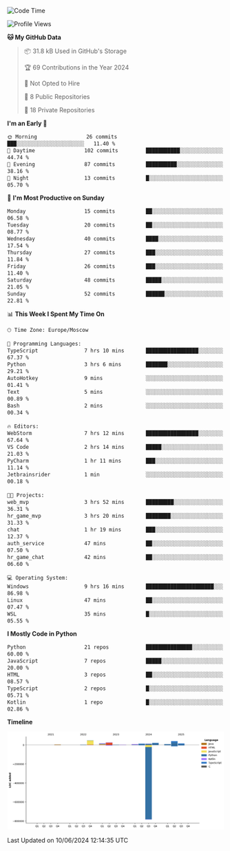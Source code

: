 <!--START_SECTION:waka-->
![Code Time](http://img.shields.io/badge/Code%20Time-358%20hrs%2013%20mins-blue)

![Profile Views](http://img.shields.io/badge/Profile%20Views-2-blue)

**🐱 My GitHub Data** 

> 📦 31.8 kB Used in GitHub's Storage 
 > 
> 🏆 69 Contributions in the Year 2024
 > 
> 🚫 Not Opted to Hire
 > 
> 📜 8 Public Repositories 
 > 
> 🔑 18 Private Repositories 
 > 
**I'm an Early 🐤** 

```text
🌞 Morning                26 commits          ███░░░░░░░░░░░░░░░░░░░░░░   11.40 % 
🌆 Daytime                102 commits         ███████████░░░░░░░░░░░░░░   44.74 % 
🌃 Evening                87 commits          ██████████░░░░░░░░░░░░░░░   38.16 % 
🌙 Night                  13 commits          █░░░░░░░░░░░░░░░░░░░░░░░░   05.70 % 
```
📅 **I'm Most Productive on Sunday** 

```text
Monday                   15 commits          ██░░░░░░░░░░░░░░░░░░░░░░░   06.58 % 
Tuesday                  20 commits          ██░░░░░░░░░░░░░░░░░░░░░░░   08.77 % 
Wednesday                40 commits          ████░░░░░░░░░░░░░░░░░░░░░   17.54 % 
Thursday                 27 commits          ███░░░░░░░░░░░░░░░░░░░░░░   11.84 % 
Friday                   26 commits          ███░░░░░░░░░░░░░░░░░░░░░░   11.40 % 
Saturday                 48 commits          █████░░░░░░░░░░░░░░░░░░░░   21.05 % 
Sunday                   52 commits          ██████░░░░░░░░░░░░░░░░░░░   22.81 % 
```


📊 **This Week I Spent My Time On** 

```text
🕑︎ Time Zone: Europe/Moscow

💬 Programming Languages: 
TypeScript               7 hrs 10 mins       █████████████████░░░░░░░░   67.37 % 
Python                   3 hrs 6 mins        ███████░░░░░░░░░░░░░░░░░░   29.21 % 
AutoHotkey               9 mins              ░░░░░░░░░░░░░░░░░░░░░░░░░   01.41 % 
Text                     5 mins              ░░░░░░░░░░░░░░░░░░░░░░░░░   00.89 % 
Bash                     2 mins              ░░░░░░░░░░░░░░░░░░░░░░░░░   00.34 % 

🔥 Editors: 
WebStorm                 7 hrs 12 mins       █████████████████░░░░░░░░   67.64 % 
VS Code                  2 hrs 14 mins       █████░░░░░░░░░░░░░░░░░░░░   21.03 % 
PyCharm                  1 hr 11 mins        ███░░░░░░░░░░░░░░░░░░░░░░   11.14 % 
Jetbrainsrider           1 min               ░░░░░░░░░░░░░░░░░░░░░░░░░   00.18 % 

🐱‍💻 Projects: 
web_mvp                  3 hrs 52 mins       █████████░░░░░░░░░░░░░░░░   36.31 % 
hr_game_mvp              3 hrs 20 mins       ████████░░░░░░░░░░░░░░░░░   31.33 % 
chat                     1 hr 19 mins        ███░░░░░░░░░░░░░░░░░░░░░░   12.37 % 
auth_service             47 mins             ██░░░░░░░░░░░░░░░░░░░░░░░   07.50 % 
hr_game_chat             42 mins             ██░░░░░░░░░░░░░░░░░░░░░░░   06.60 % 

💻 Operating System: 
Windows                  9 hrs 16 mins       ██████████████████████░░░   86.98 % 
Linux                    47 mins             ██░░░░░░░░░░░░░░░░░░░░░░░   07.47 % 
WSL                      35 mins             █░░░░░░░░░░░░░░░░░░░░░░░░   05.55 % 
```

**I Mostly Code in Python** 

```text
Python                   21 repos            ███████████████░░░░░░░░░░   60.00 % 
JavaScript               7 repos             █████░░░░░░░░░░░░░░░░░░░░   20.00 % 
HTML                     3 repos             ██░░░░░░░░░░░░░░░░░░░░░░░   08.57 % 
TypeScript               2 repos             █░░░░░░░░░░░░░░░░░░░░░░░░   05.71 % 
Kotlin                   1 repo              █░░░░░░░░░░░░░░░░░░░░░░░░   02.86 % 
```



**Timeline**

![Lines of Code chart](https://raw.githubusercontent.com/adlemx/adlemx/main/assets/bar_graph.png)


 Last Updated on 10/06/2024 12:14:35 UTC
<!--END_SECTION:waka-->
